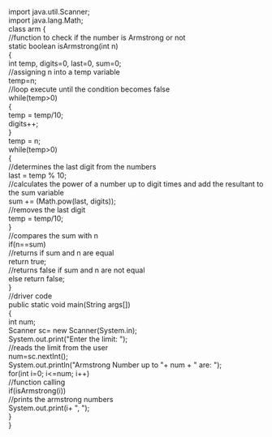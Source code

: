 import java.util.Scanner;  
import java.lang.Math;  
class arm 
{  
//function to check if the number is Armstrong or not  
static boolean isArmstrong(int n)   
{   
int temp, digits=0, last=0, sum=0;   
//assigning n into a temp variable  
temp=n;   
//loop execute until the condition becomes false  
while(temp>0)    
{   
temp = temp/10;   
digits++;   
}   
temp = n;   
while(temp>0)   
{   
//determines the last digit from the numbers   
last = temp % 10;   
//calculates the power of a number up to digit times and add the resultant to the sum variable  
sum +=  (Math.pow(last, digits));   
//removes the last digit   
temp = temp/10;   
}  
//compares the sum with n  
if(n==sum)   
//returns if sum and n are equal  
return true;      
//returns false if sum and n are not equal  
else return false;   
}   
//driver code  
public static void main(String args[])     
{     
int num;   
Scanner sc= new Scanner(System.in);  
System.out.print("Enter the limit: ");  
//reads the limit from the user  
num=sc.nextInt();  
System.out.println("Armstrong Number up to "+ num + " are: ");  
for(int i=0; i<=num; i++)  
//function calling  
if(isArmstrong(i))  
//prints the armstrong numbers  
System.out.print(i+ ", ");  
}   
}  

